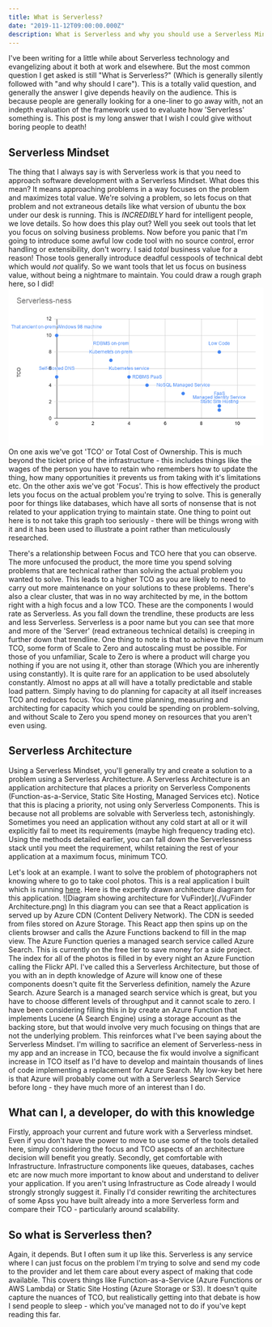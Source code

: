 ```yaml
---
title: What is Serverless?
date: "2019-11-12T09:00:00.000Z"
description: What is Serverless and why you should use a Serverless Mindset
---
```

I've been writing for a little while about Serverless technology and evangelizing about it both at work and elsewhere. But the most common question I get asked is still "What is Serverless?" (Which is generally silently followed with "and why should I care"). 
This is a totally valid question, and generally the answer I give depends heavily on the audience. This is because people are generally looking for a one-liner to go away with, not an indepth evaluation of the framework used to evaluate how 'Serverless' something is. This post is my long answer that I wish I could give without boring people to death! 
## Serverless Mindset
The thing that I always say is with Serverless work is that you need to approach software development with a Serverless Mindset. What does this mean? It means approaching problems in a way focuses on the problem and maximizes total value. We're solving a problem, so lets focus on that problem and not extraneous details like what version of ubuntu the box under our desk is running. This is *INCREDIBLY* hard for intelligent people, we love details.
So how does this play out? Well you seek out tools that let you focus on solving business problems. Now before you panic that I'm going to introduce some awful low code tool with no source control, error handling or extensibility, don't worry. I said *total* business value for a reason! Those tools generally introduce deadful cesspools of technical debt which would *not* qualify. So we want tools that let us focus on business value, without being a nightmare to maintain. You could draw a rough graph here, so I did! 
![Scatter graph comparing software components like FaaS and RDBMS on a scale of TCO and Focus. There is a cluster in the bottom right with Serverless characteristics (High focus, low TCO)](./Serverless-ness.png)
On one axis we've got 'TCO' or Total Cost of Ownership. This is much beyond the ticket price of the infrastructure - this includes things like the wages of the person you have to retain who remembers how to update the thing, how many opportunities it prevents us from taking with it's limitations etc. On the other axis we've got 'Focus'. This is how effectively the product lets you focus on the actual problem you're trying to solve. This is generally poor for things like databases, which have all sorts of nonsense that is not related to your application trying to maintain state. One thing to point out here is to not take this graph too seriously - there will be things wrong with it and it has been used to illustrate a point rather than meticulously researched. 

There's a relationship between Focus and TCO here that you can observe. The more unfocused the product, the more time you spend solving problems that are technical rather than solving the actual problem you wanted to solve. This leads to a higher TCO as you are likely to need to carry out more maintenance on your solutions to these problems. 
There's also a clear cluster, that was in no way architected by me, in the bottom right with a high focus and a low TCO. These are the components I would rate as Serverless. As you fall down the trendline, these  products are less and less Serverless. Serverless is a poor name but you can see that more and more of the 'Server' (read extraneous technical details) is creeping in further down that trendline.
One thing to note is that to achieve the minimum TCO, some form of Scale to Zero and autoscaling must be possible. For those of you unfamiliar, Scale to Zero is where a product will charge you nothing if you are not using it, other than storage (Which you are inherently using constantly). It is quite rare for an application to be used absolutely constantly. Almost no apps at all will have a totally predictable and stable load pattern. Simply having to do planning for capacity at all itself increases TCO and reduces focus. You spend time planning, measuring and architecting for capacity which you could be spending on problem-solving, and without Scale to Zero you spend money on resources that you aren't even using.

## Serverless Architecture
Using a Serverless Mindset, you'll generally try and create a solution to a problem using a Serverless Architecture. A Serverless Architecture is an application architecture that places a priority on Serverless Components (Function-as-a-Service, Static Site Hosting, Managed Services etc). Notice that this is placing a priority, not using only Serverless Components. This is because not all problems are solvable with Serverless tech, astonishingly. Sometimes you need an application without any cold start at all or it will explicitly fail to meet its requirements (maybe high frequency trading etc). Using the methods detailed earlier, you can fall down the Serverlessness stack until you meet the requirement, whilst retaining the rest of your application at a maximum focus, minimum TCO. 

Let's look at an example. I want to solve the problem of photographers not knowing where to go to take cool photos. This is a real application I built which is running [here](https://www.vufinder.app). Here is the expertly drawn architecture diagram for this application. 
![Diagram showing architecture for VuFinder](./VuFinder Architecture.png)
In this diagram you can see that a React application is served up by Azure CDN (Content Delivery Network). The CDN is seeded from files stored on Azure Storage. This React app then spins up on the clients browser and calls the Azure Functions backend to fill in the map view. The Azure Function queries a managed search service called Azure Search. This is currently on the free tier to save money for a side project. The index for all of the photos is filled in by every night an Azure Function calling the Flickr API. 
I've called this a Serverless Architecture, but those of you with an in depth knowledge of Azure will know one of these components doesn't quite fit the Serverless definition, namely the Azure Search. Azure Search is a managed search service which is great, but you have to choose different levels of throughput and it cannot scale to zero. I have been considering filling this in by create an Azure Function that implements Lucene (A Search Engine) using a storage account as the backing store, but that would involve very much focusing on things that are not the underlying problem. This reinforces what I've been saying about the Serverless Mindset. I'm willing to sacrifice an element of Serverless-ness in my app and an increase in TCO, because the fix would involve a significant increase in TCO itself as I'd have to develop and maintain thousands of lines of code implementing a replacement for Azure Search. My low-key bet here is that Azure will probably come out with a Serverless Search Service before long - they have much more of an interest than I do. 

## What can I, a developer, do with this knowledge
Firstly, approach your current and future work with a Serverless mindset. Even if you don't have the power to move to use some of the tools detailed here, simply considering the focus and TCO aspects of an architecture decision will benefit you greatly. Secondly, get comfortable with Infrastructure. Infrastructure components like queues, databases, caches etc are now much more important to know about and understand to deliver your application. If you aren't using Infrastructure as Code already I would strongly strongly suggest it. Finally I'd consider rewriting the architectures of some Apss you have built already into a more Serverless form and compare their TCO - particularly around scalability.

## So what is Serverless then? 
Again, it depends. But I often sum it up like this. Serverless is any service where I can just focus on the problem I'm trying to solve and send my code to the provider and let them care about every aspect of making that code available. This covers things like Function-as-a-Service (Azure Functions or AWS Lambda) or Static Site Hosting (Azure Storage or S3). It doesn't quite capture the nuances of TCO, but realistically getting into that debate is how I send people to sleep - which you've managed not to do if you've kept  reading this far. 